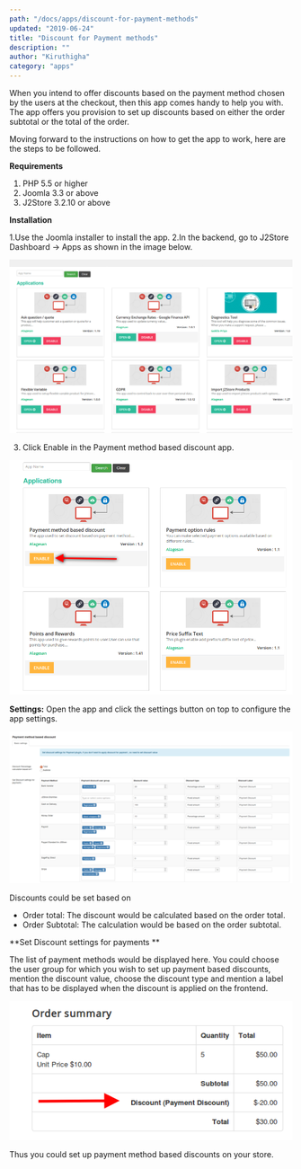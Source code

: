 ```yaml
---
path: "/docs/apps/discount-for-payment-methods"
updated: "2019-06-24"
title: "Discount for Payment methods"
description: ""
author: "Kiruthigha"
category: "apps"
---
```


When you intend to offer discounts based on the payment method chosen by the users at the checkout, then this app comes handy to help you with.
The app offers you provision to set up discounts based on either the order subtotal or the total of the order.

Moving forward to the instructions on how to get the app to work, here are the steps to be followed.

**Requirements**

1. PHP 5.5 or higher
2. Joomla 3.3 or above
3. J2Store 3.2.10 or above


**Installation**

1.Use the Joomla installer to install the app.
2.In the backend, go to J2Store Dashboard -> Apps as shown in the image below.

![dfpm](https://raw.githubusercontent.com/j2store/doc-images/master/apps/discount-for-payment-methods/dfpm01.png)







3. Click Enable in the Payment method based discount app.       

![dfpm02](https://raw.githubusercontent.com/j2store/doc-images/master/apps/discount-for-payment-methods/dfpm02.png)

**Settings:**
Open the app and click the settings button on top to configure the app settings.


![dfpm03](https://raw.githubusercontent.com/j2store/doc-images/master/apps/discount-for-payment-methods/dfpm03.png)

Discounts could be set based on 

* Order total: The discount would be calculated based on the order total.
* Order Subtotal:  The calculation would be based on the order subtotal.

**Set Discount settings for payments **

 The list of payment methods would be displayed here. You could choose the user group for which you wish to set up payment based discounts, mention the discount value, choose the discount type and mention a label that has to be displayed when the discount is applied on the frontend. 
 
![dfpm04](https://raw.githubusercontent.com/j2store/doc-images/master/apps/discount-for-payment-methods/dfpm04.png)
 
 
 Thus you could set up payment method based discounts on your store. 

